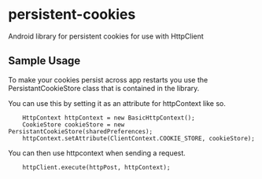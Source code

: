 persistent-cookies
==================

Android library for persistent cookies for use with HttpClient


Sample Usage
------------------------

To make your cookies persist across app restarts you use the PersistantCookieStore class that is contained in the library.

You can use this by setting it as an attribute for httpContext like so.

        HttpContext httpContext = new BasicHttpContext();
        CookieStore cookieStore = new PersistantCookieStore(sharedPreferences);
        httpContext.setAttribute(ClientContext.COOKIE_STORE, cookieStore);


You can then use httpcontext when sending a request.

        httpClient.execute(httpPost, httpContext);
